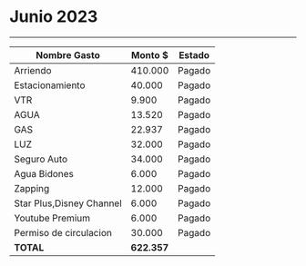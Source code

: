 # Junio 2023
----

| Nombre Gasto  | Monto $  | Estado |
|---|---|--|
|   Arriendo |  410.000  |  Pagado | 
|   Estacionamiento | 40.000   |  Pagado | 
|   VTR  | 9.900  | Pagado  | 
|   AGUA | 13.520 |  Pagado  | 
|   GAS | 22.937 | Pagado | 
|   LUZ | 32.000 |  Pagado  |  
|   Seguro Auto | 34.000 |  Pagado |    |
|   Agua Bidones | 6.000 |  Pagado  |  
|   Zapping | 12.000 |  Pagado  |
|   Star Plus,Disney Channel | 6.000 |  Pagado | 
|   Youtube Premium | 6.000 |  Pagado |
|   Permiso de circulacion | 30.000 | Pagado  |
 **TOTAL** |  **622.357** |  